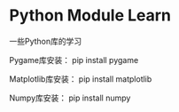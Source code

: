 # Python Module Learn
 一些Python库的学习



Pygame库安装： pip install pygame

Matplotlib库安装： pip install matplotlib

Numpy库安装： pip install numpy

